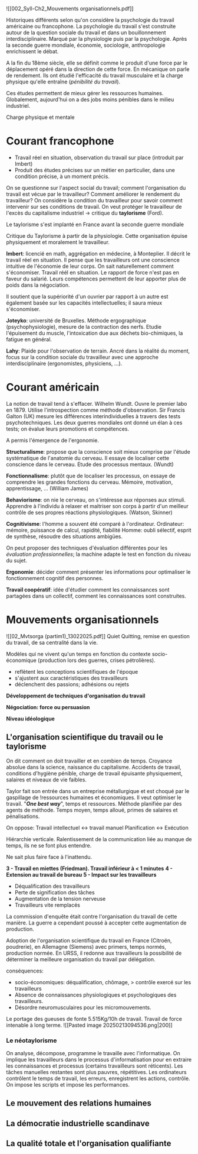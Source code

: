 ![[002_Syll-Ch2_Mouvements organisationnels.pdf]]

Historiques différents selon qu'on considère la psychologie du travail américaine ou francophone.
La psychologie du travail s'est construite autour de la question sociale du travail et dans un bouillonnement interdisciplinaire.
Marqué par la physiologie puis par la psychologie. Après la seconde guerre mondiale, économie, sociologie, anthropologie enrichissent le débat.

A la fin du 18ème siècle, elle se définit comme le produit d'une force par le déplacement opéré dans la direction de cette force. En mécanique on parle de rendement. Ils ont étudié l'efficacité du travail musculaire et la charge physique qu'elle entraîne (*pénibilité du travail*).

Ces études permettent de mieux gérer les ressources humaines. Globalement, aujourd'hui on a des jobs moins pénibles dans le milieu industriel.

Charge physique et mentale

# Courant francophone
- Travail réel en situation, observation du travail sur place (introduit par Imbert)
- Produit des études précises sur un métier en particulier, dans une condition précise, à un moment précis.

On se questionne sur l'aspect social du travail; comment l'organisation du travail est vécue par le travailleur? Comment améliorer le rendement du travailleur? On considère la condition du travailleur pour savoir comment intervenir sur ses conditions de travail. On veut protéger le travailleur de l'excès du capitalisme industriel -> critique du **taylorisme** (Ford).

Le taylorisme s'est implanté en France avant la seconde guerre mondiale

Critique du Taylorisme à partir de la physiologie. Cette organisation épuise physiquement et moralement le travailleur.

**Imbert**: licencié en math, aggrégation en médecine, à Monteplier. Il décrit le travail réel en situation. Il pense que les travailleurs ont une conscience intuitive de l'économie de leur corps. On sait naturellement comment s'économiser. Travail réél en situation.
Le rapport de force n'est pas en faveur du salarié. Leurs compétences permettent de leur apporter plus de poids dans la négociation.

Il soutient que la supériorité d'un ouvrier par rapport à un autre est également basée sur les capacités intellectuelles; il saura mieux s'économiser.

**Joteyko**: université de Bruxelles. Méthode ergographique (psychophysiologie), mesure de la contraction des nerfs. Etudie l'épuisement du muscle, l'intoxication due aux déchets bio-chimiques, la fatigue en général.

**Lahy**: Plaide pour l'observation de terrain. Ancré dans la réalité du moment, focus sur la condition sociale du travailleur avec une approche interdisciplinaire (ergonomistes, physiciens, ...).


# Courant américain
La notion de travail tend à s'effacer. 
Wilhelm Wundt. Ouvre le premier labo en 1879. Utilise l'introspection comme méthode d'observation.
Sir Francis Galton (UK) mesure les différences interindividuelles à travers des tests psychotechniques. Les deux guerres mondiales ont donné un élan à ces tests; on évalue leurs promotions et compétences.

A permis l'émergence de l'ergonomie.

**Structuralisme**: propose que la conscience soit mieux comprise par l'étude systématique de l'anatomie du cerveau. Il essaye de localiser cette conscience dans le cerveau. Etude des processus mentaux. (Wundt)

**Fonctionnalisme**: plutôt que de localiser les processus, on essaye de comprendre les grandes fonctions du cerveau. Mémoire, motivation, apprentissage, ... (William James)

**Behaviorisme**: on nie le cerveau, on s'intéresse aux réponses aux stimuli. Apprendre à l'individu à relaxer et maitriser son corps à partir d'un meilleur contrôle de ses propres réactions physiologiques. (Watson, Skinner)

**Cognitivisme**: l'homme a souvent été comparé à l'ordinateur.
Ordinateur: mémoire, puissance de calcul, rapidité, fiabilité
Homme: oubli sélectif, esprit de synthèse, résoudre des situations ambigües.

On peut proposer des techniques d'évaluation différentes pour les *évaluation professionnelles*; la machine adapte le test en fonction du niveau du sujet.

**Ergonomie**: décider comment présenter les informations pour optimaliser le fonctionnement cognitif des personnes.

**Travail coopératif**: idée d'étudier comment les connaissances sont partagées dans un collectif, comment les connaissances sont construites.

# Mouvements organisationnels
![[02_Mvtsorga (partim1)_13022025.pdf]]
Quiet Quitting, remise en question du travail, de sa centralité dans la vie. 

Modèles qui ne vivent qu'un temps en fonction du contexte socio-économique (production lors des guerres, crises pétrolières). 
- reflètent les conceptions scientifiques de l'époque
- s'ajustent aux caractéristiques des travailleurs
- déclenchent des passions; adhésions ou rejets

**Développement de techniques d'organisation du travail**

**Négociation: force ou persuasion**

**Niveau idéologique**


## L'organisation scientifique du travail ou le taylorisme
On dit comment on doit travailler et en combien de temps. Croyance absolue dans la science, naissance du capitalisme. Accidents de travail, conditions d'hygiène pénible, charge de travail épuisante physiquement, salaires et niveaux de vie faibles.

Taylor fait son entrée dans un entreprise métallurgique et est choqué par le gaspillage de !ressources humaines et économiques. Il veut optimiser le travail. 
"***One best way***", temps et ressources. Méthode planifiée par des agents de méthode. 
Temps moyen, temps alloué, primes de salaires et pénalisations.

On oppose:
Travail intellectuel <-> travail manuel
Planification <-> Exécution

Hiérarchie verticale. Ralentissement de la communication liée au manque de temps, ils ne se font plus entendre.

Ne sait plus faire face à l'inattendu.

**3 - Travail en miettes (Friedman). Travail inférieur à < 1 minutes**
**4 - Extension au travail de bureau**
**5 - Impact sur les travailleurs**
- Déqualification des travailleurs
- Perte de signification des tâches
- Augmentation de la tension nerveuse
- Travailleurs vite remplacés

La commission d'enquête était contre l'organisation du travail de cette manière. La guerre a cependant poussé à accepter cette augmentation de production. 

Adoption de l'organisation scientifique du travail en France (Citroën, poudrerie), en Allemagne (Siemens) avec primers, temps normés, production normée. En URSS, il redonne aux travailleurs la possibilité de déterminer la meilleure organisation du travail par délégation. 

conséquences:
- socio-économiques: déqualification, chômage, > contrôle exercé sur les travailleurs
- Absence de connaissances physiologiques et psychologiques des travailleurs. 
- Désordre neuromusculaires pour les micromouvements. 

Le portage des gueuses de fonte 5.515Kg/10h de travail. Travail de force intenable à long terme.
![[Pasted image 20250213094536.png|200]]

### Le néotaylorisme
On analyse, décompose, programme le travaille avec l'informatique. On implique les travailleurs dans le processus d'informatisation pour en extraire les connaissances et processus (certains travailleurs sont réticents). 
Les tâches manuelles restantes sont plus pauvres, répétitives.
Les ordinateurs contrôlent le temps de travail, les erreurs, enregistrent les actions, contrôle. On impose les scripts et impose les performances.
## Le mouvement des relations humaines
## La démocratie industrielle scandinave
## La qualité totale et l'organisation qualifiante




